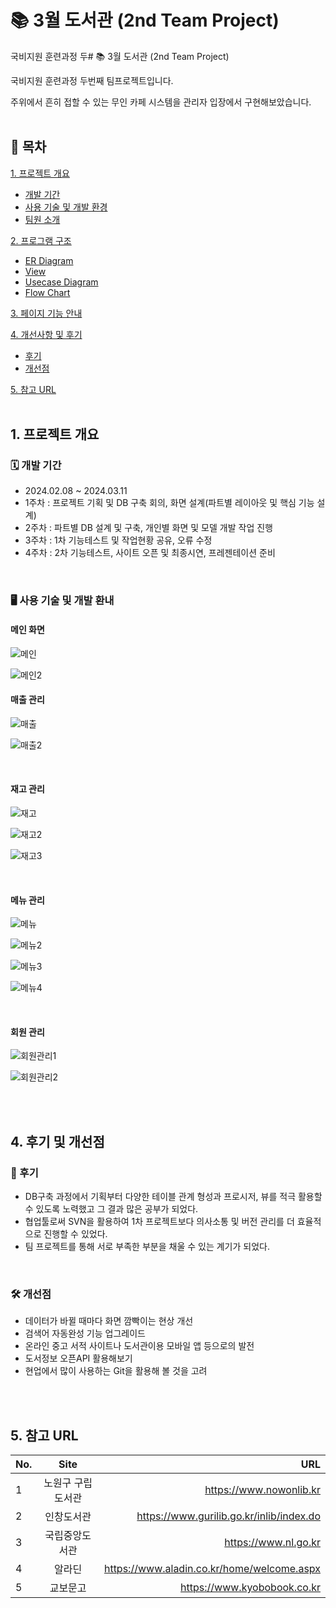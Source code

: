 # 📚 3월 도서관 (2nd Team Project)

국비지원 훈련과정 두# 📚 3월 도서관 (2nd Team Project)

국비지원 훈련과정 두번째 팀프로젝트입니다.

주위에서 흔히 접할 수 있는 무인 카페 시스템을 관리자 입장에서 구현해보았습니다.
<br><br>

## 🔖 목차
[1. 프로젝트 개요](#-1.-프로젝트-개요)
   - [개발 기간](#-개발-기간)
   - [사용 기술 및 개발 환경](#-사용-기술-및-개발-환경)
   - [팀원 소개](#-팀원-소개)   

[2. 프로그램 구조](#-2.-프로그램-구조)
   - [ER Diagram](#-ER-Diagram)
   - [View](#-View)
   - [Usecase Diagram](#-Usecase-Diagram)
   - [Flow Chart](#-Flow-Chart)

[3. 페이지 기능 안내](#-3.-페이지-기능-안내)

[4. 개선사항 및 후기](#-4.-후기-및-개선점)
   - [후기](#-후기)
   - [개선점](#-개선점)

[5. 참고 URL](#-5.-참고-URL)
<br><br>

## 1. 프로젝트 개요
### 🗓 개발 기간
* 2024.02.08 ~ 2024.03.11
* 1주차 : 프로젝트 기획 및 DB 구축 회의, 화면 설계(파트별 레이아웃 및 핵심 기능 설계)
* 2주차 : 파트별 DB 설계 및 구축, 개인별 화면 및 모델 개발 작업 진행
* 3주차 : 1차 기능테스트 및 작업현황 공유, 오류 수정
* 4주차 : 2차 기능테스트, 사이트 오픈 및 최종시연, 프레젠테이션 준비

<br>

### 🖥 사용 기술 및 개발 환내
#### 메인 화면
![메인](https://github.com/Miihyunee/CafeManagement/assets/151993240/4921ab99-0838-48aa-a651-23780d4722ec)

![메인2](https://github.com/Miihyunee/CafeManagement/assets/151993240/a3e70056-8841-4d46-9a93-6858c4294b2c)


#### 매출 관리
![매출](https://github.com/Miihyunee/CafeManagement/assets/151993240/a0f41ccb-cc85-48c7-8cee-25faa2ec7a5b)

![매출2](https://github.com/Miihyunee/CafeManagement/assets/151993240/31d64b66-b10e-401c-a1cf-d9084ef4f76b)

<br>

#### 재고 관리
![재고](https://github.com/Miihyunee/CafeManagement/assets/151993240/c2a50a61-896e-44d9-9124-efb7cac550c2)

![재고2](https://github.com/Miihyunee/CafeManagement/assets/151993240/6309ffe4-f69c-4773-9be9-6804903b3946)

![재고3](https://github.com/Miihyunee/CafeManagement/assets/151993240/0150d483-a2d5-4dbc-a458-e4c86699f509)

<br>

#### 메뉴 관리
![메뉴](https://github.com/Miihyunee/CafeManagement/assets/151993240/beb912b2-cb2f-41b7-9ce5-21542be7896f)

![메뉴2](https://github.com/Miihyunee/CafeManagement/assets/151993240/f1d30824-1d48-4268-9aa3-07269db49bde)

![메뉴3](https://github.com/Miihyunee/CafeManagement/assets/151993240/2245a539-6879-4a75-8513-c16638701c91)

![메뉴4](https://github.com/Miihyunee/CafeManagement/assets/151993240/b3842ed5-d419-4ea1-93d0-aed88d7508ad)

<br>

#### 회원 관리
![회원관리1](https://github.com/Miihyunee/CafeManagement/assets/151993240/f8248701-63b3-44c0-8f61-1aa2b5f3f1bc)

![회원관리2](https://github.com/Miihyunee/CafeManagement/assets/151993240/e7cdd8ef-58a2-45c0-821c-e99f62a45abc)

<br><br>

## 4. 후기 및 개선점
### 📝 후기
- DB구축 과정에서 기획부터 다양한 테이블 관계 형성과 프로시저, 뷰를 적극 활용할 수 있도록 노력했고 그 결과 많은 공부가 되었다.
- 협업툴로써  SVN을 활용하여 1차 프로젝트보다 의사소통 및 버전 관리를 더 효율적으로 진행할 수 있었다.
- 팀 프로젝트를 통해 서로 부족한 부분을 채울 수 있는 계기가 되었다.

<br>

### 🛠 개선점
- 데이터가 바뀔 때마다 화면 깜빡이는 현상 개선
- 검색어 자동완성 기능 업그레이드
- 온라인 중고 서적 사이트나 도서관이용 모바일 앱 등으로의 발전
- 도서정보 오픈API 활용해보기
- 현업에서 많이 사용하는 Git을 활용해 볼 것을 고려

<br><br>

## 5. 참고 URL
| No. | Site | URL |
|---|:---:|---:|
| 1 | 노원구 구립도서관 | https://www.nowonlib.kr |
| 2 | 인창도서관 | https://www.gurilib.go.kr/inlib/index.do |
| 3 | 국립중앙도서관 | https://www.nl.go.kr |
| 4 | 알라딘 | https://www.aladin.co.kr/home/welcome.aspx |
| 5 | 교보문고 | https://www.kyobobook.co.kr |
